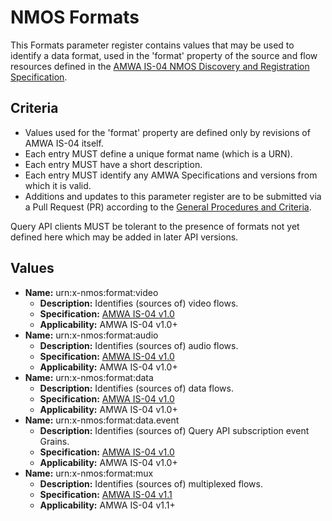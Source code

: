 # NMOS Formats

This Formats parameter register contains values that may be used to identify a data format, used in the 'format' property of the source and flow resources defined in the [AMWA IS-04 NMOS Discovery and Registration Specification](https://github.com/AMWA-TV/nmos-discovery-registration).

## Criteria

- Values used for the 'format' property are defined only by revisions of AMWA IS-04 itself.
- Each entry MUST define a unique format name (which is a URN).
- Each entry MUST have a short description.
- Each entry MUST identify any AMWA Specifications and versions from which it is valid.
- Additions and updates to this parameter register are to be submitted via a Pull Request (PR) according to the [General Procedures and Criteria](../README.md#general-procedures-and-criteria).

Query API clients MUST be tolerant to the presence of formats not yet defined here which may be added in later API versions.

## Values

- **Name:** urn:x-nmos:format:video
  - **Description:** Identifies (sources of) video flows.
  - **Specification:** [AMWA IS-04 v1.0](https://github.com/AMWA-TV/nmos-discovery-registration/tree/v1.0.x)
  - **Applicability:** AMWA IS-04 v1.0+
- **Name:** urn:x-nmos:format:audio
  - **Description:** Identifies (sources of) audio flows.
  - **Specification:** [AMWA IS-04 v1.0](https://github.com/AMWA-TV/nmos-discovery-registration/tree/v1.0.x)
  - **Applicability:** AMWA IS-04 v1.0+
- **Name:** urn:x-nmos:format:data
  - **Description:** Identifies (sources of) data flows.
  - **Specification:** [AMWA IS-04 v1.0](https://github.com/AMWA-TV/nmos-discovery-registration/tree/v1.0.x)
  - **Applicability:** AMWA IS-04 v1.0+
- **Name:** urn:x-nmos:format:data.event
  - **Description:** Identifies (sources of) Query API subscription event Grains.
  - **Specification:** [AMWA IS-04 v1.0](https://github.com/AMWA-TV/nmos-discovery-registration/tree/v1.0.x)
  - **Applicability:** AMWA IS-04 v1.0+
- **Name:** urn:x-nmos:format:mux
  - **Description:** Identifies (sources of) multiplexed flows.
  - **Specification:** [AMWA IS-04 v1.1](https://github.com/AMWA-TV/nmos-discovery-registration/tree/v1.1.x)
  - **Applicability:** AMWA IS-04 v1.1+
